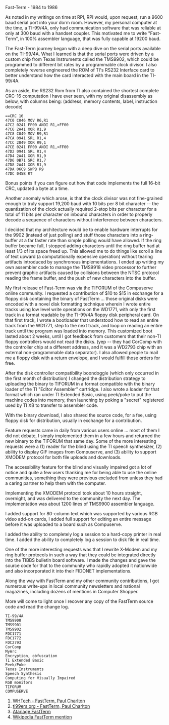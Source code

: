 Fast-Term - 1984 to 1986

As noted in my writings on time at RPI, RPI would, upon request, run a 9600 baud serial port into your dorm room.  However, my personal computer at the time, a TI-99/4A, only had communication software that was reliable at only at 300 baud with a handset coupler.  This motivated me to write "Fast-Term", in 100% assembler language, that was fully capable at 19200 baud.

The Fast-Term journey began with a deep dive on the serial ports available on the TI-99/4A.  What I learned is that the serial ports were driven by a custom chip from Texas Instruments called the TMS9902, which could be programmed to different bit rates by a programmable clock divisor.  I also completely reverse engineered the ROM of TI's RS232 Interface card to better understand how the card interacted with the main board in the TI-99/4A.

As an aside, the RS232 Rom from TI also contained the shortest complete CRC-16 computation I have ever seen, with my original disassembly as below, with columns being: (address, memory contents, label, instruction decode)

```
==CRC 16
47C0 C046 MOV R6,R1
47C2 0241 FF00 ANDI R1,>FF00
47C6 2A41 XOR R1,9
47C8 C049 MOV R9,R1
47CA 0941 SRL R1,4
47CC 2849 XOR R9,1
47CE 0241 FF00 ANDI R1,>FF00
47D2 0941 SRL R1,4
47D4 2A41 XOR R1,9
47D6 0B71 SRC R1,7
47D8 2A41 XOR R1,9
47DA 06C9 SWPB R9
47DC 045B RT
```
Bonus points if you can figure out how that code implements the full 16-bit CRC, updated a byte at a time.

Another anomaly which arose, is that the clock divisor was not fine-grained enough to truly support 19,200 baud with 10 bits per 8 bit character -- the quantization of the clock actually required 2-stop bits per character for a total of 11 bits per character on inbound characters in order to properly decode a sequence of characters without interference between characters.

I decided that my architecture would be to enable hardware interrupts for the 9902 (instead of just polling) and stuff those characters into a ring-buffer at a far faster rate than simple polling would have allowed.  If the ring buffer became full, I stopped adding characters until the ring buffer had at least 1/3 of its space freed up.  This allowed me to do things like scroll a line of text upward (a computationally expensive operation) without tearing artifacts introduced by synchronous implementations.  I ended up writing my own assembler code to manage the TMS9918 video processor to further prevent graphic artifacts caused by collisions between the NTSC protocol reading the frame buffer, and the push of new characters into the buffer.

My first release of Fast-Term was via the TIFORUM of the Compuserve online community.  I requested a contribution of \$10 to \$15 in exchange for a floppy disk containing the binary of FastTerm ... those original disks were encoded with a novel disk formatting technique wherein I wrote entire tracks using low level write operations on the WD1771, with only the first track in a format readable by the TI-99/4A floppy disk peripheral card.  On that first track, I wrote a bootloader that understood how to read an entire track from the WD1771, step to the next track, and loop on reading an entire track until the program was loaded into memory.  This customized boot lasted about 2 weeks, until I got feedback from customers that their non-TI floppy controllers would not read the disks.  (yep -- they had CorComp with the controller chip at a different address, and it was a WD2793 chip with an external non-programmable data separator).  I also allowed people to mail me a floppy disk with a return envelope, and I would fulfill those orders for free.

After the disk controller compatibility boondoggle (which only occurred in the first month of distribution) I changed the distribution strategy to uploading the binary to TIFORUM in a format compatible with the binary loader of the TI "Editor Assembler" cartridge.  I also wrote a loader for that format which ran under TI Extended Basic, using peek/poke to put the machine codes into memory, then launching by poking a "secret" registered used by TI XB to transfer to assembler code.

With the binary download, I also shared the source code, for a fee, using floppy disk for distribution, usually in exchange for a contribution.

Feature requests came in daily from various users online ... most of them I did not debate, I simply implemented them in a few hours and returned the new binary to the TIFORUM that same day.  Some of the more interesting requests were a (1) reader for the blind using the TI speech synthesizer, (2) ability to display GIF images from Compuserve, and (3) ability to support XMODEM protocol for both file uploads and downloads.

The accessibility feature for the blind and visually impaired got a lot of notice and quite a few users thanking me for being able to use the online communities, something they were previous excluded from unless they had a caring partner to help them with the computer.

Implementing the XMODEM protocol took about 10 hours straight, overnight, and was delivered to the community the next day.  The implementation was about 1200 lines of TMS9900 assembler language.

I added support for 80-column text which was supported by various RGB video add-on cards, I added full support for editing an entire message before it was uploaded to a board such as Compuserve.

I added the ability to completely log a session to a hard-copy printer in real time.
I added the ability to completely log a session to disk file in real time.

One of the more interesting requests was that I rewrite X-Modem and my ring buffer protocols in such a way that they could be integrated directly into the TIBBS bulletin board software.  I made the changes and gave the source code for that to the community who rapidly adopted it nationwide and also incorporated it into their FIDONET implementations.

Along the way with FastTerm and my other community contributions, I got numerous write-ups in local community newsletters and national magazines, including dozens of mentions in Computer Shopper.

More will come to light once I recover any copy of the FastTerm source code and read the change log.

```
TI-99/4A
TMS9900
TMS9901
TMS9902
FDC1771
FDC1772
FDC2793
CorComp
MyArc
Encryption, obfuscation
TI Extended Basic
Peek/Poke
Texas Instruments
Speech Synthesis
Computing for Visually Impaired
RGB monitors
TIFORUM
COMPUSERVE
```

1) [WHTech - FastTerm, Paul Charlton](https://ftp.whtech.com/user%20groups/Net%2099er/net99er8508.pdf)
2) [ti99ers.org - FastTerm, Paul Charlton](https://www.ti99ers.org/timeline/sw99ers8611.pdf)
3) [Atariage FastTerm](https://forums.atariage.com/topic/295590-terminal-emulator-ii-and-a-wifi-modem/#comment-4341791)
4) [Wikipedia FastTerm mention](https://en.wikipedia.org/wiki/Paul_Charlton_%28technologist%29)
